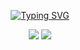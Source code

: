 <div align="center">

<a href="https://git.io/typing-svg"><img src="http://readme-typing-svg.herokuapp.com?font=Jersey+25&size=40&duration=2000&pause=500&center=true&vCenter=true&repeat=false&random=false&width=500&lines=Welcome+to+my+profile!;Check+out+the+pinned+repos%3A;SDR-RPC%2C+rpc-bridge+%26+Fennix;I+write+in+C%2C+C%2B%2B%2C+C%23+%26+Assembly;Aight%2C+that's+all.;%2F%2F+EnderIce2" alt="Typing SVG" /></a>

<picture>
  <source srcset="https://github-readme-stats.vercel.app/api/top-langs/?username=EnderIce2&hide_progress=false&layout=compact&theme=dark"
          media="(prefers-color-scheme: dark)"/>
  <source srcset="https://github-readme-stats.vercel.app/api/top-langs/?username=EnderIce2&hide_progress=false&layout=compact&theme=default"
          media="(prefers-color-scheme: light), (prefers-color-scheme: no-preference)"/>
  <img src="https://github-readme-stats.vercel.app/api/top-langs/?username=EnderIce2&hide_progress=false&layout=compact&theme=default"/>
</picture>

<picture>
  <source srcset="https://github-readme-stats.vercel.app/api?username=EnderIce2&show_icons=true&hide=contribs&theme=dark"
          media="(prefers-color-scheme: dark)"/>
  <source srcset="https://github-readme-stats.vercel.app/api?username=EnderIce2&show_icons=true&hide=contribs&theme=default"
          media="(prefers-color-scheme: light), (prefers-color-scheme: no-preference)"/>
  <img src="https://github-readme-stats.vercel.app/api?username=EnderIce2&show_icons=true&hide=contribs&theme=default"/>
</picture>

</div>

